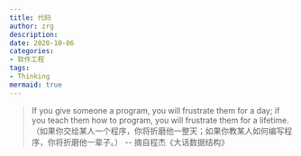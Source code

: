 ```yaml
---
title: 代码
author: zrg
description:
date: 2020-10-06
categories:
- 软件工程
tags:
- Thinking
mermaid: true
---
```


> If you give someone a program, you will frustrate them for a day; if you teach them how to program, you will frustrate them for a lifetime. （如果你交给某人一个程序，你将折磨他一整天；如果你教某人如何编写程序，你将折磨他一辈子。） -- 摘自程杰《大话数据结构》
